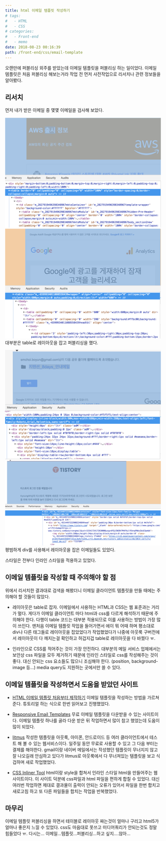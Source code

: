 ```yaml
---
title: html 이메일 템플릿 작성하기
# tags:
#   - HTML
#   - CSS
# categories:
#   - Front-end
#   - memo
date: 2018-08-23 00:16:39
path: /front-end/css/email-template
---
```


오랜만에 퍼블리싱 외주를 받았는데 이메일 템플릿을 퍼블리싱 하는 일이었다.
이메일 템플릿은 처음 퍼블리싱 해보는거라 작업 전 먼저 사전작업으로 리서치나 관련 정보들을 알아봤다.

## 리서치

먼저 내가 받은 이메일 중 몇몇 이메일을 검사해 보았다.

![aws 메일](/images/frontend/html-email-template-03.png)
![구글 애널리틱스 메일](/images/frontend/html-email-template-04.png)
대부분은 table로 레이아웃을 잡고 퍼블리싱을 했다.

![구글 드라이브 알림 메일](/images/frontend/html-email-template-01.png)
![티스토리 메일](/images/frontend/html-email-template-02.png)
평범하게 div를 사용해서 레이아웃을 잡은 이메일들도 있었다.

스타일은 전부다 인라인 스타일을 적용하고 있었다.

## 이메일 템플릿을 작성할 때 주의해야 할 점

위에서 리서치한 결과대로 검색을 해봤더니 이메일 클라이언트 템플릿을 만들 때에는 주의해야 할 것들이 많았다.

- 레이아웃은 table로 잡자.
  이메일에서 사용하는 HTML과 CSS는 웹 표준과는 거리가 멀다. 게다가 이메일 클라이언트 마다 html과 css를 다르게 해석하기 때문에 주의해야 한다. 다행이 table 코드는 대부분 적용되므로 이를 사용하는 방법이 가장 많이 쓰인다.
  맨처음 이메일 템플릿 작업을 들어가면서 에이 뭐 어때 하며 평소대로 div나 다른 태그들로 레이아웃을 잡았었다가 작업했었다가 나중에 아웃룩 구버전에서 레이아웃이 다 깨지는걸 확인하고 허겁지겁 table로 레이아웃을 다 바꿨다 ㅠ.

- 인라인으로 CSS를 적어주는 것이 가장 안전하다.
  대부분의 메일 서비스 업체에서는 보안상 css 파일을 모두 제거하기 때문에 인라인 스타일로 css를 작성해주는 것이 좋다. 대신 안되는 css 요소들도 많으니 조심해야 한다. (position, background-image 등...) media query도 지원하는 곳에서만 쓸 수 있다.

## 이메일 템플릿을 작성하면서 도움을 받았던 사이트

- [HTML 이메일 템플릿 처음부터 제작하기](https://webdesign.tutsplus.com/ko/articles/build-an-html-email-template-from-scratch--webdesign-12770)
  이메일 템플릿을 작성하는 방법을 가르쳐준다. 튜토리얼 하는 식으로 한번 읽어보고 진행했었다.

- [Responsive Email Templates](https://zurb.com/playground/responsive-email-templates)
  무료 이메일 템플릿을 다운받을 수 있는 사이트이다. 이메일 템플릿 하나를 골라 다운 받은 뒤 작업하면서 많이 참고 했었는데 도움이 많이 되었다.

- [litmus](https://litmus.com/)
  작성한 템플릿을 아웃룩, 아이폰, 안드로이드 등 여러 클라이언트에서 테스트 해 볼 수 있는 웹서비스이다. 일주일 동안 무료로 사용할 수 있고 그 다음 부터는 결제를 해야한다. gmail이랑 네이버 메일에서는 작성했던 템플릿이 무너지지 않고 잘 나오길래 안심하고 있다가 litmus로 아웃룩에서 다 무너져있는 템플릿을 보고 식겁하며 새로 작업했었다.

- [CSS Inliner Tool](https://templates.mailchimp.com/resources/inline-css/)
  html이랑 style을 합쳐서 인라인 스타일 html을 만들어주는 웹사이트이다. 이 사이트 덕분에 css파일과 html 파일을 편하게 합칠 수 있었다. 대신 여러번 작업하면 제대로 결과물이 출력이 안되는 오류가 있어서 파일을 한번 합치고 새로고침 하고 또 다른 파일들을 합치는 작업을 반복했었다.

## 마무리

이메일 템플릿 퍼블리싱을 하면서 테이블로 레이아웃 짜는것이 얼마나 구리고 html5가 얼마나 좋은지 느낄 수 있었다. css도 마음대로 못쓰고 미디어쿼리가 안되는것도 정말 힘들었다 ㅠ. 다시는... 이메일...템플릿...퍼블리싱...하고 싶지....않아...
